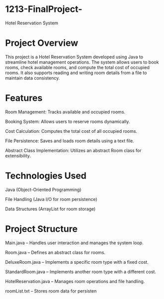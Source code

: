 # 1213-FinalProject-
Hotel Reservation System

# Project Overview #

This project is a Hotel Reservation System developed using Java to streamline hotel management operations. The system allows users to book rooms, check available rooms, and compute the total cost of occupied rooms. It also supports reading and writing room details from a file to maintain data consistency.

# Features #

Room Management: Tracks available and occupied rooms.

Booking System: Allows users to reserve rooms dynamically.

Cost Calculation: Computes the total cost of all occupied rooms.

File Persistence: Saves and loads room details using a text file.

Abstract Class Implementation: Utilizes an abstract Room class for extensibility.

# Technologies Used #

Java (Object-Oriented Programming)

File Handling (Java I/O for room persistence)

Data Structures (ArrayList for room storage)

# Project Structure #

Main.java – Handles user interaction and manages the system loop.

Room.java – Defines an abstract class for rooms.

DeluxeRoom.java – Implements a specific room type with a fixed cost.

StandardRoom.java – Implements another room type with a different cost.

HotelReservation.java – Manages room operations and file handling.

roomList.txt – Stores room data for persisten
